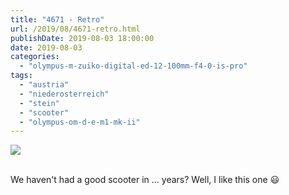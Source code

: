 ```yaml
---
title: "4671 - Retro"
url: /2019/08/4671-retro.html
publishDate: 2019-08-03 18:00:00
date: 2019-08-03
categories: 
  - "olympus-m-zuiko-digital-ed-12-100mm-f4-0-is-pro"
tags: 
  - "austria"
  - "niederosterreich"
  - "stein"
  - "scooter"
  - "olympus-om-d-e-m1-mk-ii"
---
```

<div class="container">
<div class="center"><a target="_blank" href="https://d25zfm9zpd7gm5.cloudfront.net/1200x1200/2018/20180408_130604_lr.jpg"><img class="webfeedsFeaturedVisual" src="https://d25zfm9zpd7gm5.cloudfront.net/0600x0600/2018/20180408_130604_lr.jpg" /></a></div>
</div>
<br />

We haven't had a good scooter in ... years? Well, I like this one
:smiley: